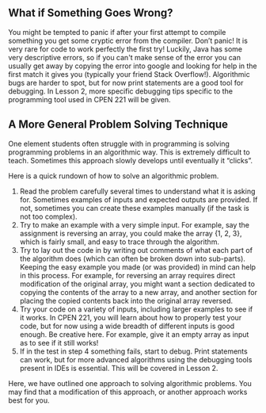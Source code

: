 ## What if Something Goes Wrong?

You might be tempted to panic if after your first attempt to compile something you get some cryptic error from the compiler. Don’t panic! It is very rare for code to work perfectly the first try! Luckily, Java has some very descriptive errors, so if you can't make sense of the error you can usually get away by copying the error into google and looking for help in the first match it gives you (typically your friend Stack Overflow!). Algorithmic bugs are harder to spot, but for now print statements are a good tool for debugging. In Lesson 2, more specific debugging tips specific to the programming tool used in CPEN 221 will be given.

## A More General Problem Solving Technique

One element students often struggle with in programming is solving programming problems in an algorithmic way. This is extremely difficult to teach. Sometimes this approach slowly develops until eventually it “clicks”. 

Here is a quick rundown of how to solve an algorithmic problem. 
1. Read the problem carefully several times to understand what it is asking for. Sometimes examples of inputs and expected outputs are provided. If not, sometimes you can create these examples manually (if the task is not too complex). 
2. Try to make an example with a very simple input. For example, say the assignment is reversing an array, you could make the array {1, 2, 3}, which is fairly small, and easy to trace through the algorithm. 
3. Try to lay out the code in by writing out comments of what each part of the algorithm does (which can often be broken down into sub-parts). Keeping the easy example you made (or was provided) in mind can help in this process. For example, for reversing an array requires direct modification of the original array, you might want a section dedicated to copying the contents of the array to a new array, and another section for placing the copied contents back into the original array reversed.
4. Try your code on a variety of inputs, including larger examples to see if it works. In CPEN 221, you will learn about how to properly test your code, but for now using a wide breadth of different inputs is good enough. Be creative here. For example, give it an empty array as input as to see if it still works!
5. If in the test in step 4 something fails, start to debug. Print statements can work, but for more advanced algorithms using the debugging tools present in IDEs is essential. This will be covered in Lesson 2.


Here, we have outlined one approach to solving algorithmic problems. You may find that a modification of this approach, or another approach works best for you. 
